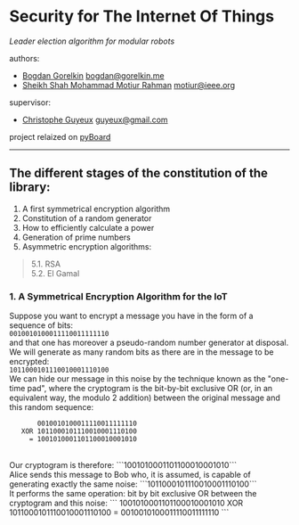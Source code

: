 # Security for The Internet Of Things
*Leader election algorithm for modular robots*

authors:
  * [Bogdan Gorelkin](https://b.gorelkin.me)  <bogdan@gorelkin.me>
  * [Sheikh Shah Mohammad Motiur Rahman](https://motiur.info) <motiur@ieee.org>

supervisor:
  * [Christophe Guyeux](https://www.femto-st.fr/fr/personnel-femto/cguyeux) <guyeux@gmail.com>

project relaized on [pyBoard](https://store.micropython.org/product/PYBv1.1H)

---

##  The different stages of the constitution of the library:

1. A first symmetrical encryption algorithm
2. Constitution of a random generator
3. How to efficiently calculate a power
4. Generation of prime numbers
5. Asymmetric encryption algorithms:
> 5.1. RSA</br>
> 5.2. El Gamal

###  1. A Symmetrical Encryption Algorithm for the IoT
Suppose you want to encrypt a message you have in the form of a sequence of bits:
</br>
```0010010100011110011111110```
</br>
and that one has moreover a pseudo-random number generator at disposal. We will generate as many random bits as there are in the message to be encrypted:
</br>
```1011000101110010001110100```
</br>
We can hide our message in this noise by the technique known as the "one-time pad", where the cryptogram is the bit-by-bit exclusive OR (or, in an equivalent way, the modulo 2 addition) between the original message and this random sequence:
</br>
```       
       0010010100011110011111110
   XOR 1011000101110010001110100
     = 1001010001101100010001010
```
</br>
Our cryptogram is therefore:
```1001010001101100010001010```

</br>
Alice sends this message to Bob who, it is assumed, is capable of generating exactly the same noise:
```1011000101110010001110100```

</br>
It performs the same operation: bit by bit exclusive OR between the cryptogram and this noise:
``` 
        1001010001101100010001010
    XOR 1011000101110010001110100
      = 0010010100011110011111110
```

</br>
